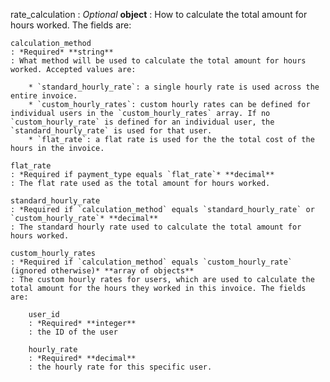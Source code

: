 
rate_calculation
: *Optional* **object**
: How to calculate the total amount for hours worked. The fields are:

    calculation_method
    : *Required* **string**
    : What method will be used to calculate the total amount for hours worked. Accepted values are:

        * `standard_hourly_rate`: a single hourly rate is used across the entire invoice.
        * `custom_hourly_rates`: custom hourly rates can be defined for individual users in the `custom_hourly_rates` array. If no `custom_hourly_rate` is defined for an individual user, the `standard_hourly_rate` is used for that user.
        * `flat_rate`: a flat rate is used for the the total cost of the hours in the invoice.

    flat_rate
    : *Required if payment_type equals `flat_rate`* **decimal**
    : The flat rate used as the total amount for hours worked.

    standard_hourly_rate
    : *Required if `calculation_method` equals `standard_hourly_rate` or `custom_hourly_rate`* **decimal**
    : The standard hourly rate used to calculate the total amount for hours worked.

    custom_hourly_rates
    : *Required if `calculation_method` equals `custom_hourly_rate` (ignored otherwise)* **array of objects**
    : The custom hourly rates for users, which are used to calculate the total amount for the hours they worked in this invoice. The fields are:

        user_id
        : *Required* **integer**
        : the ID of the user

        hourly_rate
        : *Required* **decimal**
        : the hourly rate for this specific user.